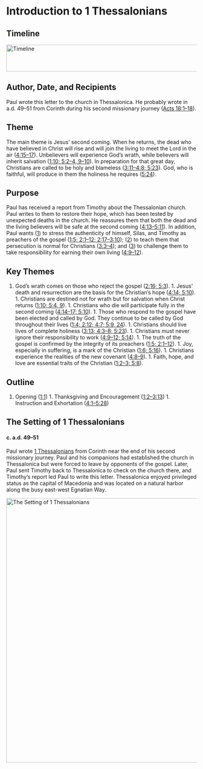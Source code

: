 
# Introduction to 1 Thessalonians

## Timeline

 [ <img src="https:https://www.esv.org//static.esvmedia.orghttps://www.esv.org/media/esv-global-study-biblehttps://www.esv.org/images/mediumhttps://www.esv.org/chart_52_timeline.png" alt="Timeline" width="700" height="71"/> ](https:https://www.esv.org//static.esvmedia.orghttps://www.esv.org/media/esv-global-study-biblehttps://www.esv.org/images/big/chart_52_timeline.png) 

## Author, Date, and Recipients

Paul wrote this letter to the church in Thessalonica. He probably wrote in a.d. 49–51 from Corinth during his second missionary journey ([Acts 18:1–18](https://www.esv.org/Acts+18%3A1%E2%80%9318/)).

## Theme

The main theme is Jesus’ second coming. When he returns, the dead who have believed in Christ will rise and will join the living to meet the Lord in the air ([4:15–17](https://www.esv.org/1+Thessalonians+4%3A15%E2%80%9317/)). Unbelievers will experience God’s wrath, while believers will inherit salvation ([1:10; 5:2–4, 9–10](https://www.esv.org/1+Thessalonians+1%3A10%2C+5%3A2%E2%80%934%2C+5%3A9%E2%80%9310/)). In preparation for that great day, Christians are called to be holy and blameless ([3:11–4:8; 5:23](https://www.esv.org/1+Thessalonians+3%3A11%E2%80%934%3A8%2C+5%3A23/)). God, who is faithful, will produce in them the holiness he requires ([5:24](https://www.esv.org/1+Thessalonians+5%3A24/)).

## Purpose

Paul has received a report from Timothy about the Thessalonian church. Paul writes to them to restore their hope, which has been tested by unexpected deaths in the church. He reassures them that both the dead and the living believers will be safe at the second coming ([4:13–5:11](https://www.esv.org/1+Thessalonians+4%3A13%E2%80%935%3A11/)). In addition, Paul wants ([1](https://www.esv.org/1+Thessalonians+1%3A1%E2%80%9310/)) to stress the authenticity of himself, Silas, and Timothy as preachers of the gospel ([1:5; 2:1–12; 2:17–3:10](https://www.esv.org/1+Thessalonians+1%3A5%2C+2%3A1%E2%80%9312%2C+2%3A17%E2%80%933%3A10/)); ([2](https://www.esv.org/1+Thessalonians+2%3A1%E2%80%9320/)) to teach them that persecution is normal for Christians ([3:3–4](https://www.esv.org/1+Thessalonians+3%3A3%E2%80%934/)); and ([3](https://www.esv.org/1+Thessalonians+3%3A1%E2%80%9313/)) to challenge them to take responsibility for earning their own living ([4:9–12](https://www.esv.org/1+Thessalonians+4%3A9%E2%80%9312/)).

## Key Themes
1. God’s wrath comes on those who reject the gospel ([2:16; 5:3](https://www.esv.org/1+Thessalonians+2%3A16%2C+5%3A3/)). 1. Jesus’ death and resurrection are the basis for the Christian’s hope ([4:14; 5:10](https://www.esv.org/1+Thessalonians+4%3A14%2C+5%3A10/)). 1. Christians are destined not for wrath but for salvation when Christ returns ([1:10; 5:4, 9](https://www.esv.org/1+Thessalonians+1%3A10%2C+5%3A4%2C+5%3A9/)). 1. Christians who die will participate fully in the second coming ([4:14–17; 5:10](https://www.esv.org/1+Thessalonians+4%3A14%E2%80%9317%2C+5%3A10/)). 1. Those who respond to the gospel have been elected and called by God. They continue to be called by God throughout their lives ([1:4; 2:12; 4:7; 5:9, 24](https://www.esv.org/1+Thessalonians+1%3A4%2C+2%3A12%2C+4%3A7%2C+5%3A9%2C+5%3A24/)). 1. Christians should live lives of complete holiness ([3:13; 4:3–8; 5:23](https://www.esv.org/1+Thessalonians+3%3A13%2C+4%3A3%E2%80%938%2C+5%3A23/)). 1. Christians must never ignore their responsibility to work ([4:9–12; 5:14](https://www.esv.org/1+Thessalonians+4%3A9%E2%80%9312%2C+5%3A14/)). 1. The truth of the gospel is confirmed by the integrity of its preachers ([1:5; 2:1–12](https://www.esv.org/1+Thessalonians+1%3A5%2C+2%3A1%E2%80%9312/)). 1. Joy, especially in suffering, is a mark of the Christian ([1:6; 5:16](https://www.esv.org/1+Thessalonians+1%3A6%2C+5%3A16/)). 1. Christians experience the realities of the new covenant ([4:8–9](https://www.esv.org/1+Thessalonians+4%3A8%E2%80%939/)). 1. Faith, hope, and love are essential traits of the Christian ([1:2–3; 5:8](https://www.esv.org/1+Thessalonians+1%3A2%E2%80%933%2C+5%3A8/)). 
## Outline
1. Opening ([1:1](https://www.esv.org/1+Thessalonians+1%3A1/)) 1. Thanksgiving and Encouragement ([1:2–3:13](https://www.esv.org/1+Thessalonians+1%3A2%E2%80%933%3A13/)) 1. Instruction and Exhortation ([4:1–5:28](https://www.esv.org/1+Thessalonians+4%3A1%E2%80%935%3A28/)) 
## The Setting of 1 Thessalonians

#### c. a.d. 49–51

Paul wrote [1 Thessalonians](https://www.esv.org/1+Thessalonians+1%3A1%E2%80%935%3A28/) from Corinth near the end of his second missionary journey. Paul and his companions had established the church in Thessalonica but were forced to leave by opponents of the gospel. Later, Paul sent Timothy back to Thessalonica to check on the church there, and Timothy’s report led Paul to write this letter. Thessalonica enjoyed privileged status as the capital of Macedonia and was located on a natural harbor along the busy east-west Egnatian Way.

 [ <img src="https:https://www.esv.org//static.esvmedia.orghttps://www.esv.org/media/esv-global-study-biblehttps://www.esv.org/images/mediumhttps://www.esv.org/map_52_01.jpg" alt="The Setting of 1 Thessalonians" width="669" height="700"/> ](https:https://www.esv.org//static.esvmedia.orghttps://www.esv.org/media/esv-global-study-biblehttps://www.esv.org/images/big/map_52_01.jpg) 

